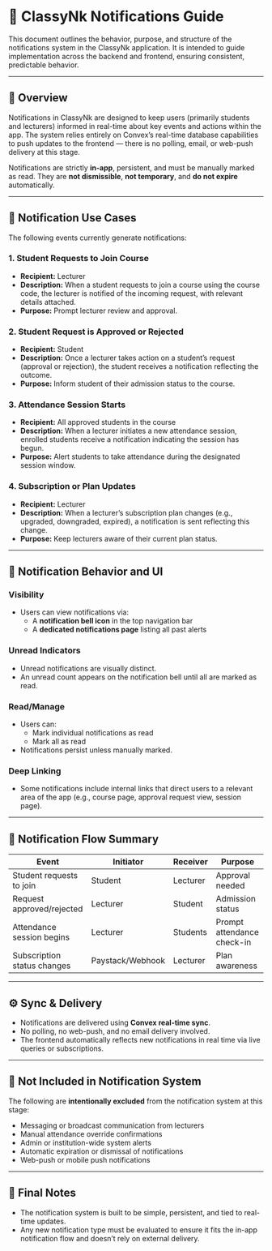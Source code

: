 # 📣 ClassyNk Notifications Guide

This document outlines the behavior, purpose, and structure of the notifications system in the ClassyNk application. It is intended to guide implementation across the backend and frontend, ensuring consistent, predictable behavior.

---

## 🔔 Overview

Notifications in ClassyNk are designed to keep users (primarily students and lecturers) informed in real-time about key events and actions within the app. The system relies entirely on Convex’s real-time database capabilities to push updates to the frontend — there is no polling, email, or web-push delivery at this stage.

Notifications are strictly **in-app**, persistent, and must be manually marked as read. They are **not dismissible**, **not temporary**, and **do not expire** automatically.

---

## 🧩 Notification Use Cases

The following events currently generate notifications:

### 1. Student Requests to Join Course

- **Recipient:** Lecturer
- **Description:** When a student requests to join a course using the course code, the lecturer is notified of the incoming request, with relevant details attached.
- **Purpose:** Prompt lecturer review and approval.

### 2. Student Request is Approved or Rejected

- **Recipient:** Student
- **Description:** Once a lecturer takes action on a student’s request (approval or rejection), the student receives a notification reflecting the outcome.
- **Purpose:** Inform student of their admission status to the course.

### 3. Attendance Session Starts

- **Recipient:** All approved students in the course
- **Description:** When a lecturer initiates a new attendance session, enrolled students receive a notification indicating the session has begun.
- **Purpose:** Alert students to take attendance during the designated session window.

### 4. Subscription or Plan Updates

- **Recipient:** Lecturer
- **Description:** When a lecturer’s subscription plan changes (e.g., upgraded, downgraded, expired), a notification is sent reflecting this change.
- **Purpose:** Keep lecturers aware of their current plan status.

---

## 🔄 Notification Behavior and UI

### Visibility

- Users can view notifications via:
  - A **notification bell icon** in the top navigation bar
  - A **dedicated notifications page** listing all past alerts

### Unread Indicators

- Unread notifications are visually distinct.
- An unread count appears on the notification bell until all are marked as read.

### Read/Manage

- Users can:
  - Mark individual notifications as read
  - Mark all as read
- Notifications persist unless manually marked.

### Deep Linking

- Some notifications include internal links that direct users to a relevant area of the app (e.g., course page, approval request view, session page).

---

## 🧭 Notification Flow Summary

| Event                       | Initiator        | Receiver | Purpose                    |
| --------------------------- | ---------------- | -------- | -------------------------- |
| Student requests to join    | Student          | Lecturer | Approval needed            |
| Request approved/rejected   | Lecturer         | Student  | Admission status           |
| Attendance session begins   | Lecturer         | Students | Prompt attendance check-in |
| Subscription status changes | Paystack/Webhook | Lecturer | Plan awareness             |

---

## ⚙️ Sync & Delivery

- Notifications are delivered using **Convex real-time sync**.
- No polling, no web-push, and no email delivery involved.
- The frontend automatically reflects new notifications in real time via live queries or subscriptions.

---

## 🚫 Not Included in Notification System

The following are **intentionally excluded** from the notification system at this stage:

- Messaging or broadcast communication from lecturers
- Manual attendance override confirmations
- Admin or institution-wide system alerts
- Automatic expiration or dismissal of notifications
- Web-push or mobile push notifications

---

## 📌 Final Notes

- The notification system is built to be simple, persistent, and tied to real-time updates.
- Any new notification type must be evaluated to ensure it fits the in-app notification flow and doesn’t rely on external delivery.
